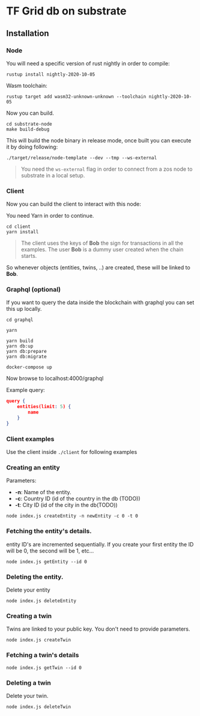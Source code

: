 # TF Grid db on substrate

## Installation

### Node

You will need a specific version of rust nightly in order to compile:

`rustup install nightly-2020-10-05`

Wasm toolchain:

`rustup target add wasm32-unknown-unknown --toolchain nightly-2020-10-05`

Now you can build.

```
cd substrate-node
make build-debug
```

This will build the node binary in release mode, once built you can execute it by doing following:

`./target/release/node-template --dev --tmp --ws-external`

> You need the `ws-external` flag in order to connect from a zos node to substrate in a local setup.


### Client

Now you can build the client to interact with this node:

You need Yarn in order to continue.

```
cd client
yarn install
```

> The client uses the keys of **Bob** the sign for transactions in all the examples. The user **Bob** is a dummy user created when the chain starts.

So whenever objects (entities, twins, ..) are created, these will be linked to **Bob**.


### Graphql (optional)

If you want to query the data inside the blockchain with graphql you can set this up locally.

```
cd graphql

yarn

yarn build
yarn db:up
yarn db:prepare
yarn db:migrate

docker-compose up
```

Now browse to localhost:4000/graphql

Example query: 

```json
query {
    entities(limit: 5) {
        name
    }
}
```

### Client examples

Use the client inside `./client` for following examples

### Creating an entity

Parameters:

* **-n**: Name of the entity.
* **-c**: Country ID (id of the country in the db (TODO))
* **-t**: City ID (id of the city in the db(TODO)) 

`node index.js createEntity -n newEntity -c 0 -t 0`

### Fetching the entity's details.

entity ID's are incremented sequentially. If you create your first entity the ID will be 0, the second will be 1, etc...

`node index.js getEntity --id 0`

### Deleting the entity.

Delete your entity

`node index.js deleteEntity`

### Creating a twin

Twins are linked to your public key. You don't need to provide parameters.

`node index.js createTwin`

### Fetching a twin's details

`node index.js getTwin --id 0`

### Deleting a twin

Delete your twin.

`node index.js deleteTwin`